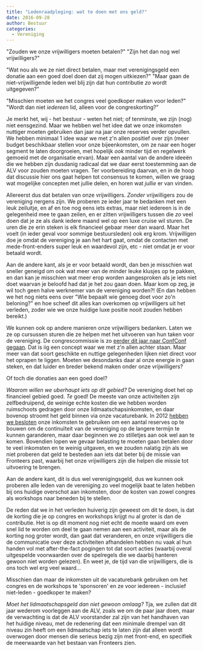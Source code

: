 ```yaml
---
title: "Ledenraadpleging: wat te doen met ons geld?"
date: 2016-09-28
author: Bestuur
categories: 
  - Vereniging
---
```

"Zouden we onze vrijwilligers moeten betalen?"
"Zijn het dan nog wel vrijwilligers?"

"Wat nou als we ze niet direct betalen, maar met verenigingsgeld een donatie aan een goed doel doen dat zij mogen uitkiezen?"
"Maar gaan de niet-vrijwilligende leden wel blij zijn dat hun contributie _zo_ wordt uitgegeven?"

"Misschien moeten we het congres veel goedkoper maken voor leden?"
"Wordt dan niet _iedereen_ lid, alleen voor de congreskorting?"

Je merkt het, wij - het bestuur - weten het niet; of tenminste, we zijn (nog) niet eensgezind. Maar we hebben wel het idee dat we onze inkomsten nuttiger moeten gebruiken dan jaar na jaar onze reserves verder opvullen. We hebben minimaal 1 idee waar we met z'n allen positief over zijn (meer budget beschikbaar stellen voor onze bijeenkomsten, om ze naar een hoger segment te laten doorgroeien, met hopelijk _ook_ minder tijd en regelwerk gemoeid met de organisatie ervan). Maar een aantal van de andere ideeën die we hebben zijn dusdanig radicaal dat we daar eerst toestemming aan de ALV voor zouden moeten vragen. Ter voorbereiding daarvan, en in de hoop dat discussie hier ons gaat helpen tot consensus te komen, willen we graag wat mogelijke concepten met jullie delen, en horen wat _jullie_ er van vinden.

Allereerst dus dat betalen van onze vrijwilligers. _Zonder_ vrijwilligers zou de vereniging nergens zijn. We proberen ze ieder jaar te bedanken met een leuk zeiluitje, en af en toe nog eens iets extras, maar niet iedereen is in de gelegenheid mee te gaan zeilen, en er zitten vrijwilligers tussen die _zo_ veel doen dat je ze als dank iedere maand wel op een luxe cruise wil sturen. De uren die ze erin steken is elk financieel gebaar meer dan waard. Maar het voelt (in ieder geval voor sommige bestuursleden) ook erg krom. Vrijwilligen doe je omdat de vereniging je aan het hart gaat, omdat de contacten met mede-front-enders super leuk en waardevol zijn, etc - niet omdat je er voor betaald wordt.

Aan de andere kant, als je er voor betaald wordt, dan ben je misschien wat sneller geneigd om ook wat meer van de minder leuke klusjes op te pakken, en dan kan je misschien wat meer erop worden aangesproken als je iets niet doet waarvan je beloofd had dat je het zou gaan doen. Maar kom op zeg, je wil toch geen halve werknemer van de vereniging worden?! (En dan hebben we het nog niets eens over "Wie bepaalt wie genoeg doet voor zo'n beloning?" en hoe scheef dit alles kan overkomen op vrijwilligers uit het verleden, zoder wie we onze huidige luxe positie nooit zouden hebben bereikt.)

We kunnen ook op andere manieren onze vrijwilligers bedanken. Laten we ze op cursussen sturen die ze helpen met het uitvoeren van hun taken voor de vereniging. De congrescommissie is zo [eerder dit jaar naar ConfConf gegaan](/blog/2016/05/fronteers-ging-naar-confconf). Dat is iig een concept waar we met z'n allen achter staan. Maar meer van dat soort geschikte en nuttige gelegenheden lijken niet direct voor het oprapen te liggen. Moeten we desondanks daar al onze energie in gaan steken, en dat luider en breder bekend maken onder onze vrijwilligers?

Of toch die donaties aan een goed doel?

*Waarom willen we uberhaupt iets op dit gebied?* De vereniging doet het op financieel gebied goed. _Te_ goed! De meeste van onze activiteiten zijn zelfbedruipend, de weinige echte kosten die we hebben worden ruimschoots gedragen door onze lidmaatschapsinkomsten, en daar bovenop stroomt het geld binnen via onze vacaturebank. In 2012 [hebben we besloten](/blog/2012/11/financien-en-reserves-van-fronteers) onze inkomsten te gebruiken om een aantal reserves op te bouwen om de continuïteit van de vereniging op de langere termijn te kunnen garanderen, maar daar beginnen we zo stilletjes aan ook wel aan te komen. Bovendien lopen we gevaar belasting te moeten gaan betalen door te veel inkomsten en te weinig uitgaven, en we zouden nalatig zijn als we niet proberen dat geld te besteden aan iets dat beter bij de missie van Fronteers past, waarbij het onze vrijwilligers zijn die helpen die missie tot uitvoering te brengen.

Aan de andere kant, dit is dus wel verenigingsgeld, dus we kunnen ook proberen alle leden van de vereniging zo veel mogelijk baat te laten hebben bij ons huidige overschot aan inkomsten, door de kosten van zowel congres als workshops naar beneden bij te stellen.

De reden dat we in het verleden huiverig zijn geweest om dit te doen, is dat de korting die je op congres en workshops krijgt nu al groter is dan de contributie. Het is op dit moment nog niet echt de moeite waard om even snel lid te worden om deel te gaan nemen aan een activiteit, maar als de korting nog groter wordt, dan gaat dat veranderen, en onze vrijwilligers die de communicatie over deze activiteiten afhandelen hebben nu vaak al hun handen vol met after-the-fact pogingen tot dat soort acties (waarbij overal uitgespelde voorwaarden over de spelregels die we daarbij hanteren gewoon niet worden gelezen). En weet je, de tijd van die vrijwilligers, die is ons toch wel erg veel waard...

Misschien dan maar de inkomsten uit de vacaturebank gebruiken om het congres en de workshops te 'sponsoren' en ze voor iedereen - inclusief niet-leden - goedkoper te maken?

*Moet het lidmaatschapsgeld dan niet gewoon omlaag?* Tja, we zullen dat dit jaar wederom voorleggen aan de ALV, zoals we om de paar jaar doen, maar de verwachting is dat de ALV voorstander zal zijn van het handhaven van het huidige niveau, met de redenering dat een minimale drempel van dit niveau zin heeft om een lidmaatschap iets te laten zijn dat alleen wordt overwogen door mensen die serieus bezig zijn met front-end, en specifiek de meerwaarde van het bestaan van Fronteers zien.
